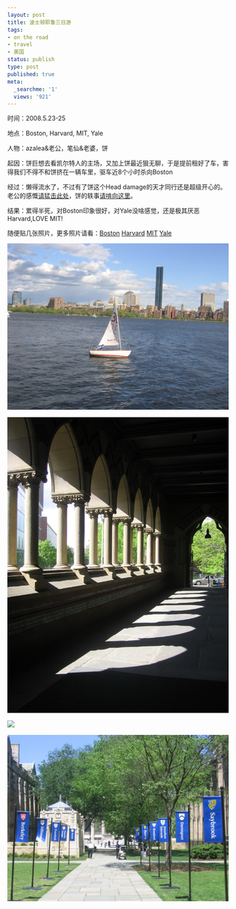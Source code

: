 ```yaml
---
layout: post
title: 波士顿耶鲁三日游
tags:
- on the road
- travel
- 美国
status: publish
type: post
published: true
meta:
  _searchme: '1'
  views: '921'
---
```

时间：2008.5.23-25

地点：Boston, Harvard, MIT, Yale

人物：azalea&amp;老公，笔仙&amp;老婆，饼

起因：饼巨想去看凯尔特人的主场，又加上饼最近狠无聊，于是提前租好了车，害得我们不得不和饼挤在一辆车里，驱车近8个小时杀向Boston

经过：懒得流水了，不过有了饼这个Head damage的天才同行还是超级开心的。老公的感慨<a href="http://ztpala.com/2008/05/boston/" target="_blank">请猛击此处</a>，饼的轶事<a href="http://ztpala.com/2008/05/jokes-in-boston/" target="_blank">请啃向这里</a>。

结果：累得半死，对Boston印象很好，对Yale没啥感觉，还是极其厌恶Harvard,LOVE MIT!

随便贴几张照片，更多照片请看：<a href="http://picasaweb.google.com/MaZhaorong/Boston" target="_blank">Boston</a> <a href="http://picasaweb.google.com/MaZhaorong/HarvardUniversity" target="_blank">Harvard</a> <a href="http://picasaweb.google.com/MaZhaorong/MIT" target="_blank">MIT</a> <a href="http://picasaweb.google.com/MaZhaorong/YaleUniversity" target="_blank">Yale</a>


![](/images/2010/07/img_0160.jpg)

![](/images/2010/07/tt1.jpg)

![](http://azaleasays.files.wordpress.com/2008/05/img_0153.jpg)

![](/images/2010/07/img_0361.jpg)
